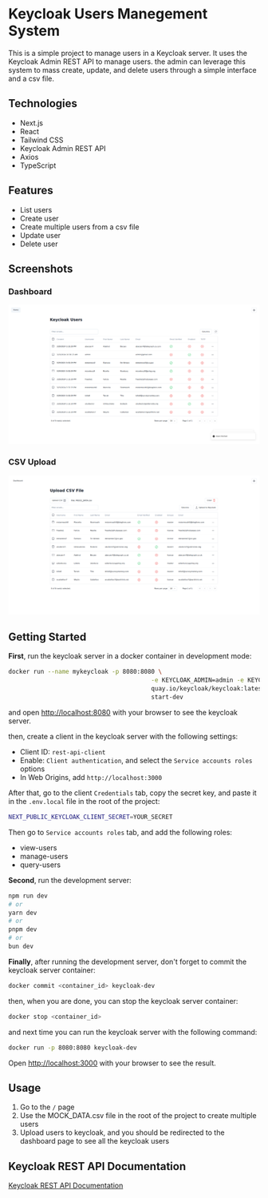 # Keycloak Users Manegement System

This is a simple project to manage users in a Keycloak server. It uses the Keycloak Admin REST API to manage users. the admin can leverage this system to mass create, update, and delete users through a simple interface and a csv file.

## Technologies

- Next.js
- React
- Tailwind CSS
- Keycloak Admin REST API
- Axios
- TypeScript

## Features

- List users
- Create user
- Create multiple users from a csv file
- Update user
- Delete user

## Screenshots

### Dashboard

![Dashboard](./public/screenshots/keycloak-users.png)

### CSV Upload

![CSV Upload](./public/screenshots/csv-upload.png)

## Getting Started

**First**, run the keycloak server in a docker container in development mode:

```bash
docker run --name mykeycloak -p 8080:8080 \
                                        -e KEYCLOAK_ADMIN=admin -e KEYCLOAK_ADMIN_PASSWORD=admin \
                                        quay.io/keycloak/keycloak:latest \
                                        start-dev
```

and open [http://localhost:8080](http://localhost:8080) with your browser to see the keycloak server.

then, create a client in the keycloak server with the following settings:

- Client ID: `rest-api-client`
- Enable: `Client authentication`, and select the `Service accounts roles` options
- In Web Origins, add `http://localhost:3000`

After that, go to the client `Credentials` tab, copy the secret key, and paste it in the `.env.local` file in the root of the project:

```bash
NEXT_PUBLIC_KEYCLOAK_CLIENT_SECRET=YOUR_SECRET
```

Then go to `Service accounts roles` tab, and add the following roles:

- view-users
- manage-users
- query-users

**Second**, run the development server:

```bash
npm run dev
# or
yarn dev
# or
pnpm dev
# or
bun dev
```

**Finally**, after running the development server, don't forget to commit the keycloak server container:

```bash
docker commit <container_id> keycloak-dev
```

then, when you are done, you can stop the keycloak server container:

```bash
docker stop <container_id>
```

and next time you can run the keycloak server with the following command:

```bash
docker run -p 8080:8080 keycloak-dev
```

Open [http://localhost:3000](http://localhost:3000) with your browser to see the result.

## Usage

1. Go to the `/` page
2. Use the MOCK_DATA.csv file in the root of the project to create multiple users
3. Upload users to keycloak, and you should be redirected to the dashboard page to see all the keycloak users

## Keycloak REST API Documentation

[Keycloak REST API Documentation](https://www.keycloak.org/docs-api/21.0.0/rest-api/index.html)
